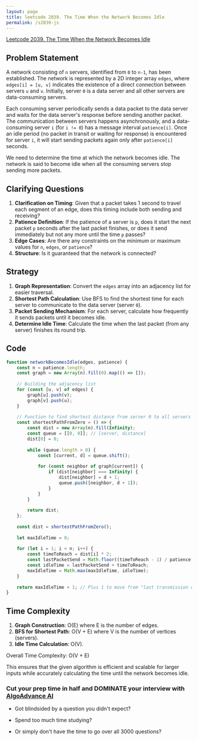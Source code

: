 ```yaml
---
layout: page
title: leetcode 2039. The Time When the Network Becomes Idle
permalink: /s2039-js
---
```

[Leetcode 2039. The Time When the Network Becomes Idle](https://algoadvance.github.io/algoadvance/l2039)
## Problem Statement

A network consisting of `n` servers, identified from `0` to `n-1`, has been established. The network is represented by a 2D integer array `edges`, where `edges[i] = [u, v]` indicates the existence of a direct connection between servers `u` and `v`. Initially, server `0` is a data server and all other servers are data-consuming servers.

Each consuming server periodically sends a data packet to the data server and waits for the data server's response before sending another packet. The communication between servers happens asynchronously, and a data-consuming server `i` (for `i != 0`) has a message interval `patience[i]`. Once an idle period (no packet in transit or waiting for response) is encountered for server `i`, it will start sending packets again only after `patience[i]` seconds.

We need to determine the time at which the network becomes idle. The network is said to become idle when all the consuming servers stop sending more packets.

## Clarifying Questions

1. **Clarification on Timing**: Given that a packet takes 1 second to travel each segment of an edge, does this timing include both sending and receiving?
2. **Patience Definition**: If the patience of a server is `p`, does it start the next packet `p` seconds after the last packet finishes, or does it send immediately but not any more until the time `p` passes?
3. **Edge Cases**: Are there any constraints on the minimum or maximum values for `n`, `edges`, or `patience`?
4. **Structure**: Is it guaranteed that the network is connected?

## Strategy

1. **Graph Representation**: Convert the `edges` array into an adjacency list for easier traversal.
2. **Shortest Path Calculation**: Use BFS to find the shortest time for each server to communicate to the data server (server `0`).
3. **Packet Sending Mechanism**: For each server, calculate how frequently it sends packets until it becomes idle.
4. **Determine Idle Time**: Calculate the time when the last packet (from any server) finishes its round trip.

## Code

```javascript
function networkBecomesIdle(edges, patience) {
    const n = patience.length;
    const graph = new Array(n).fill(0).map(() => []);
    
    // Building the adjacency list
    for (const [u, v] of edges) {
        graph[u].push(v);
        graph[v].push(u);
    }
    
    // Function to find shortest distance from server 0 to all servers using BFS
    const shortestPathFromZero = () => {
        const dist = new Array(n).fill(Infinity);
        const queue = [[0, 0]]; // [server, distance]
        dist[0] = 0;
        
        while (queue.length > 0) {
            const [current, d] = queue.shift();
            
            for (const neighbor of graph[current]) {
                if (dist[neighbor] === Infinity) {
                    dist[neighbor] = d + 1;
                    queue.push([neighbor, d + 1]);
                }
            }
        }
        
        return dist;
    };
    
    const dist = shortestPathFromZero();
    
    let maxIdleTime = 0;
    
    for (let i = 1; i < n; i++) {
        const timeToReach = dist[i] * 2;
        const lastPacketSend = Math.floor((timeToReach - 1) / patience[i]) * patience[i];
        const idleTime = lastPacketSend + timeToReach;
        maxIdleTime = Math.max(maxIdleTime, idleTime);
    }
    
    return maxIdleTime + 1; // Plus 1 to move from "last transmission complete" to "idle state"
}
```

## Time Complexity

1. **Graph Construction**: O(E) where E is the number of edges.
2. **BFS for Shortest Path**: O(V + E) where V is the number of vertices (servers).
3. **Idle Time Calculation**: O(V).

Overall Time Complexity: O(V + E)

This ensures that the given algorithm is efficient and scalable for larger inputs while accurately calculating the time until the network becomes idle.


### Cut your prep time in half and DOMINATE your interview with [AlgoAdvance AI](https://algoAdvance.com)

- Got blindsided by a question you didn't expect?

- Spend too much time studying?

- Or simply don't have the time to go over all 3000 questions?

